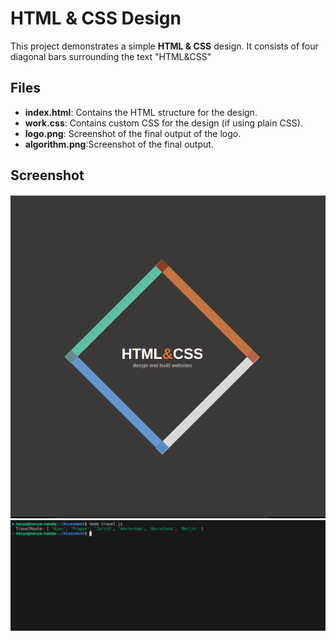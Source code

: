 # HTML & CSS Design

This project demonstrates a simple **HTML & CSS** design. It consists of four diagonal bars surrounding the text "HTML&CSS"
## Files
- **index.html**: Contains the HTML structure for the design.
- **work.css**: Contains custom CSS for the design (if using plain CSS).
- **logo.png**: Screenshot of the final output of the logo.
- **algorithm.png**:Screenshot of the final output.

## Screenshot
![Design Screenshot](./logo.png)
![Algorithm Output](./algorithm.png)
